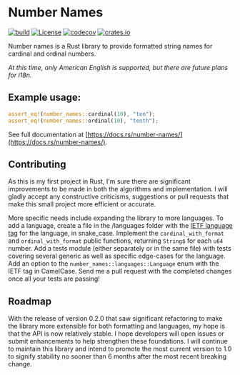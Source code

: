 # Number Names

[![build](https://github.com/calteran/number_names_rs/actions/workflows/build.yml/badge.svg?branch=main)](https://github.com/calteran/number_names_rs/actions/workflows/build.yml)
[![License](https://img.shields.io/badge/License-Apache%202.0-blue.svg)](https://opensource.org/licenses/Apache-2.0)
[![codecov](https://codecov.io/gh/calteran/number_names_rs/branch/main/graph/badge.svg?token=WVBHQ5O0MX)](https://codecov.io/gh/calteran/number_names_rs)
[![crates.io](https://img.shields.io/crates/v/number-names)](https://img.shields.io/crates/v/number-names)

Number names is a Rust library to provide formatted string names for cardinal and ordinal numbers.

*At this time, only American English is supported, but there are future plans for i18n.*

## Example usage:

 ```rust
assert_eq!(number_names::cardinal(10), "ten");
assert_eq!(number_names::ordinal(10), "tenth");
 ```

See full documentation at [https://docs.rs/number-names/](https://docs.rs/number-names/).

## Contributing

As this is my first project in Rust, I'm sure there are significant improvements to be made in both the algorithms
and implementation.  I will gladly accept any constructive criticisms, suggestions or pull requests that make
this small project more efficient or accurate.

More specific needs include expanding the library to more languages.  To add a language, create a file in the
/languages folder with the [IETF language tag](https://en.wikipedia.org/wiki/IETF_language_tag) for the language,
in snake_case.  Implement the `cardinal_with_format` and `ordinal_with_format` public functions, returning `String`s
for each `u64` number.  Add a tests module (either separately or in the same file) with tests covering several generic
as well as specific edge-cases for the language.  Add an option to the `number_names::languages::Language` enum with
the IETF tag in CamelCase.  Send me a pull request with the completed changes once all your tests are passing!

## Roadmap

With the release of version 0.2.0 that saw significant refactoring to make the library more extensible for both
formatting and languages, my hope is that the API is now relatively stable.  I hope developers will open issues
or submit enhancements to help strengthen these foundations.  I will continue to maintain this library and intend to
promote the most current version to 1.0 to signify stability no sooner than 6 months after the most recent
breaking change.

